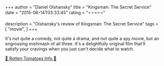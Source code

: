 +++
author = "Daniel Olshansky"
title = "Kingsman: The Secret Service"
date = "2015-06-14T03:33:45"
rating = "⭐⭐⭐⭐⭐"

description = "Olshansky's review of Kingsman: The Secret Service"
tags = [
    "movie",
]
+++


It's not quite a comedy, not quite a drama, and not quite a spy movie, but an engrossing mishmash of all three. It's a delightfully original film that'll satisfy your cravings when you just can't decide what to watch.

[🍅 Rotten Tomatoes Info 🍅](https://www.rottentomatoes.com//m/kingsman_the_secret_service)